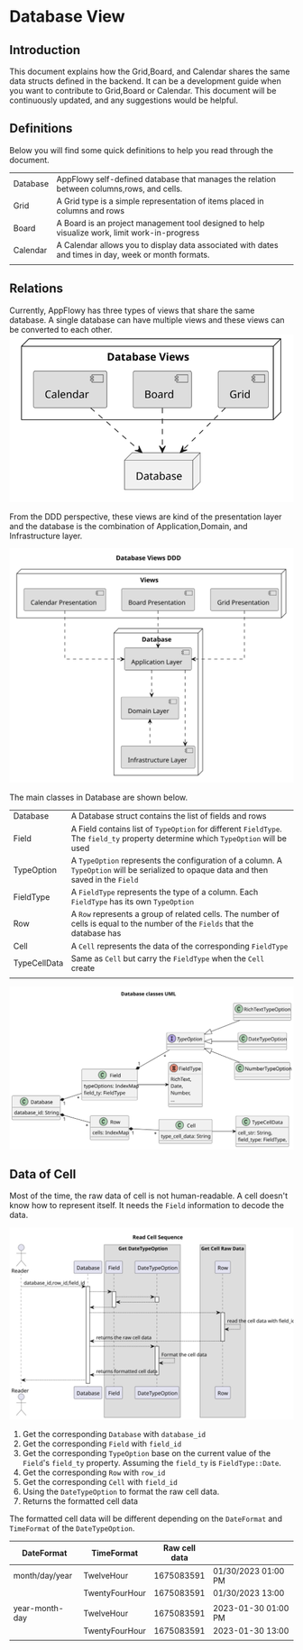 # Database View

## Introduction
This document explains how the Grid,Board, and Calendar shares the same data structs
defined in the backend. It can be a development guide when you want to contribute to 
Grid,Board or Calendar. This document will be continuously updated, and any suggestions
would be helpful.

## Definitions

Below you will find some quick definitions to help you read through the document.

|          |                                                                                                      |
|----------|------------------------------------------------------------------------------------------------------|
| Database | AppFlowy self-defined database that manages the relation between columns,rows, and cells.            |
| Grid     | A Grid type is a simple representation of items placed in columns and rows                           |
| Board    | A Board is an project management tool designed to help visualize work, limit work-in-progress        |
| Calendar | A Calendar allows you to display data associated with dates and times in day, week or month formats. |
|          |                                                                                                      |


## Relations 
Currently, AppFlowy has three types of views that share the same database. A single database can have multiple
views and these views can be converted to each other. 
![file : inter\_process\_communication.plantuml](../../../../uml/output/database_view.svg)

From the DDD perspective, these views are kind of the presentation layer and the database is the combination of
Application,Domain, and Infrastructure layer. 

![file : inter\_process\_communication.plantuml](../../../../uml/output/database_view-Database_Views_DDD.svg)

The main classes in Database are shown below.

|              |                                                                                                                                         |
|--------------|-----------------------------------------------------------------------------------------------------------------------------------------|
| Database     | A Database struct contains the list of fields and rows                                                                                  |
| Field        | A Field contains list of `TypeOption` for different `FieldType`. The `field_ty` property determine which `TypeOption` will be used      |
| TypeOption   | A `TypeOption` represents the configuration of a column. A `TypeOption` will be serialized to opaque data and then saved in the `Field` |
| FieldType    | A `FieldType` represents the type of a column. Each `FieldType` has its own `TypeOption`                                                |
| Row          | A `Row` represents a group of related cells. The number of cells is equal to the number of the `Fields` that the database has           |
| Cell         | A `Cell` represents the data of the corresponding `FieldType`                                                                           |
| TypeCellData | Same as `Cell` but carry the `FieldType` when the `Cell` create                                                                         |
|              |                                                                                                                                         |
![file : inter\_process\_communication.plantuml](../../../../uml/output/database_view_classes-Database_classes_UML.svg)


## Data of Cell 
Most of the time, the raw data of cell is not human-readable. A cell doesn't know how to represent itself. It needs the 
`Field` information to decode the data.

![file : inter\_process\_communication.plantuml](../../../../uml/output/database_view_classes-read_cell_sequence.svg)
1. Get the corresponding `Database` with `database_id`
2. Get the corresponding `Field` with `field_id`
3. Get the corresponding `TypeOption` base on the current value of the `Field`'s `field_ty` property. Assuming the `field_ty`
is `FieldType::Date`.
4. Get the corresponding `Row` with `row_id`
5. Get the corresponding `Cell` with `field_id`
6. Using the `DateTypeOption` to format the raw cell data.
7. Returns the formatted cell data

The formatted cell data will be different depending on the `DateFormat` and `TimeFormat` of the `DateTypeOption`.  

| DateFormat     | TimeFormat     | Raw cell data |                     |
|----------------|----------------|---------------|---------------------|
| month/day/year | TwelveHour     | 1675083591    | 01/30/2023 01:00 PM |
|                | TwentyFourHour | 1675083591    | 01/30/2023 13:00    |
|                |                |               |                     |
| year-month-day | TwelveHour     | 1675083591    | 2023-01-30 01:00 PM |
|                | TwentyFourHour | 1675083591    | 2023-01-30 13:00    |
|                |                |               |                     |

